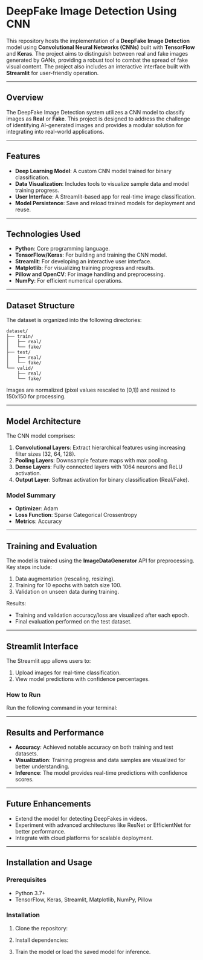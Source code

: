 # DeepFake Image Detection Using CNN

This repository hosts the implementation of a **DeepFake Image Detection** model using **Convolutional Neural Networks (CNNs)** built with **TensorFlow** and **Keras**. The project aims to distinguish between real and fake images generated by GANs, providing a robust tool to combat the spread of fake visual content. The project also includes an interactive interface built with **Streamlit** for user-friendly operation.

---



## Overview

The DeepFake Image Detection system utilizes a CNN model to classify images as **Real** or **Fake**. This project is designed to address the challenge of identifying AI-generated images and provides a modular solution for integrating into real-world applications.

---

## Features

- **Deep Learning Model**: A custom CNN model trained for binary classification.  
- **Data Visualization**: Includes tools to visualize sample data and model training progress.  
- **User Interface**: A Streamlit-based app for real-time image classification.  
- **Model Persistence**: Save and reload trained models for deployment and reuse.

---

## Technologies Used

- **Python**: Core programming language.  
- **TensorFlow/Keras**: For building and training the CNN model.  
- **Streamlit**: For developing an interactive user interface.  
- **Matplotlib**: For visualizing training progress and results.  
- **Pillow and OpenCV**: For image handling and preprocessing.  
- **NumPy**: For efficient numerical operations.  

---

## Dataset Structure

The dataset is organized into the following directories:
```
dataset/
├── train/
│   ├── real/
│   └── fake/
├── test/
│   ├── real/
│   └── fake/
└── valid/
    ├── real/
    └── fake/
```
Images are normalized (pixel values rescaled to [0,1]) and resized to 150x150 for processing.

---

## Model Architecture

The CNN model comprises:

1. **Convolutional Layers**: Extract hierarchical features using increasing filter sizes (32, 64, 128).  
2. **Pooling Layers**: Downsample feature maps with max pooling.  
3. **Dense Layers**: Fully connected layers with 1064 neurons and ReLU activation.  
4. **Output Layer**: Softmax activation for binary classification (Real/Fake).

### Model Summary

- **Optimizer**: Adam  
- **Loss Function**: Sparse Categorical Crossentropy  
- **Metrics**: Accuracy  

---

## Training and Evaluation

The model is trained using the **ImageDataGenerator** API for preprocessing. Key steps include:
1. Data augmentation (rescaling, resizing).  
2. Training for 10 epochs with batch size 100.  
3. Validation on unseen data during training.  

Results:
- Training and validation accuracy/loss are visualized after each epoch.  
- Final evaluation performed on the test dataset.  

---

## Streamlit Interface

The Streamlit app allows users to:
1. Upload images for real-time classification.  
2. View model predictions with confidence percentages.  

### How to Run
Run the following command in your terminal:


---

## Results and Performance

- **Accuracy**: Achieved notable accuracy on both training and test datasets.  
- **Visualization**: Training progress and data samples are visualized for better understanding.  
- **Inference**: The model provides real-time predictions with confidence scores.  

---

## Future Enhancements

- Extend the model for detecting DeepFakes in videos.  
- Experiment with advanced architectures like ResNet or EfficientNet for better performance.  
- Integrate with cloud platforms for scalable deployment.

---

## Installation and Usage

### Prerequisites

- Python 3.7+  
- TensorFlow, Keras, Streamlit, Matplotlib, NumPy, Pillow  

### Installation

1. Clone the repository:
 
2. Install dependencies:
 
3. Train the model or load the saved model for inference.
